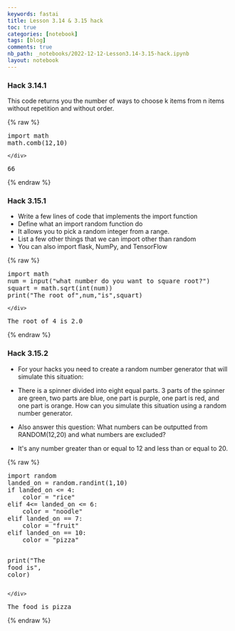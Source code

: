 ```yaml
---
keywords: fastai
title: Lesson 3.14 & 3.15 hack
toc: true
categories: [notebook]
tags: [blog]
comments: true
nb_path: _notebooks/2022-12-12-Lesson3.14-3.15-hack.ipynb
layout: notebook
---
```


<!--
#################################################
### THIS FILE WAS AUTOGENERATED! DO NOT EDIT! ###
#################################################
# file to edit: _notebooks/2022-12-12-Lesson3.14-3.15-hack.ipynb
-->

<div class="container" id="notebook-container">
        
<div class="cell border-box-sizing text_cell rendered"><div class="inner_cell">
<div class="text_cell_render border-box-sizing rendered_html">
<h3 id="Hack-3.14.1">Hack 3.14.1<a class="anchor-link" href="#Hack-3.14.1"> </a></h3><p>This code returns you the number of ways to choose k items from n items without repetition and without order.</p>

</div>
</div>
</div>
    {% raw %}
    
<div class="cell border-box-sizing code_cell rendered">
<div class="input">

<div class="inner_cell">
    <div class="input_area">
<div class=" highlight hl-ipython3"><pre><span></span><span class="kn">import</span> <span class="nn">math</span>
<span class="n">math</span><span class="o">.</span><span class="n">comb</span><span class="p">(</span><span class="mi">12</span><span class="p">,</span><span class="mi">10</span><span class="p">)</span>
</pre></div>

    </div>
</div>
</div>

<div class="output_wrapper">
<div class="output">

<div class="output_area">



<div class="output_text output_subarea output_execute_result">
<pre>66</pre>
</div>

</div>

</div>
</div>

</div>
    {% endraw %}

<div class="cell border-box-sizing text_cell rendered"><div class="inner_cell">
<div class="text_cell_render border-box-sizing rendered_html">
<h3 id="Hack-3.15.1">Hack 3.15.1<a class="anchor-link" href="#Hack-3.15.1"> </a></h3><ul>
<li>Write a few lines of code that implements the import function</li>
<li>Define what an import random function do</li>
<li>It allows you to pick a random integer from a range.</li>
<li>List a few other things that we can import other than random</li>
<li>You can also import flask, NumPy, and TensorFlow</li>
</ul>

</div>
</div>
</div>
    {% raw %}
    
<div class="cell border-box-sizing code_cell rendered">
<div class="input">

<div class="inner_cell">
    <div class="input_area">
<div class=" highlight hl-ipython3"><pre><span></span><span class="kn">import</span> <span class="nn">math</span>
<span class="n">num</span> <span class="o">=</span> <span class="nb">input</span><span class="p">(</span><span class="s2">&quot;what number do you want to square root?&quot;</span><span class="p">)</span>
<span class="n">squart</span> <span class="o">=</span> <span class="n">math</span><span class="o">.</span><span class="n">sqrt</span><span class="p">(</span><span class="nb">int</span><span class="p">(</span><span class="n">num</span><span class="p">))</span>
<span class="nb">print</span><span class="p">(</span><span class="s2">&quot;The root of&quot;</span><span class="p">,</span><span class="n">num</span><span class="p">,</span><span class="s2">&quot;is&quot;</span><span class="p">,</span><span class="n">squart</span><span class="p">)</span>
</pre></div>

    </div>
</div>
</div>

<div class="output_wrapper">
<div class="output">

<div class="output_area">

<div class="output_subarea output_stream output_stdout output_text">
<pre>The root of 4 is 2.0
</pre>
</div>
</div>

</div>
</div>

</div>
    {% endraw %}

<div class="cell border-box-sizing text_cell rendered"><div class="inner_cell">
<div class="text_cell_render border-box-sizing rendered_html">
<h3 id="Hack-3.15.2">Hack 3.15.2<a class="anchor-link" href="#Hack-3.15.2"> </a></h3><ul>
<li>For your hacks you need to create a random number generator that will simulate this situation:</li>
<li><p>There is a spinner divided into eight equal parts. 3 parts of the spinner are green, two parts are blue, one part is purple, one part is red, and one part is orange. How can you simulate this situation using a random number generator.</p>
</li>
<li><p>Also answer this question: What numbers can be outputted from RANDOM(12,20) and what numbers are excluded?</p>
</li>
<li>It's any number greater than or equal to 12 and less than or equal to 20.</li>
</ul>

</div>
</div>
</div>
    {% raw %}
    
<div class="cell border-box-sizing code_cell rendered">
<div class="input">

<div class="inner_cell">
    <div class="input_area">
<div class=" highlight hl-ipython3"><pre><span></span><span class="kn">import</span> <span class="nn">random</span>
<span class="n">landed_on</span> <span class="o">=</span> <span class="n">random</span><span class="o">.</span><span class="n">randint</span><span class="p">(</span><span class="mi">1</span><span class="p">,</span><span class="mi">10</span><span class="p">)</span>
<span class="k">if</span> <span class="n">landed_on</span> <span class="o">&lt;=</span> <span class="mi">4</span><span class="p">:</span>
    <span class="n">color</span> <span class="o">=</span> <span class="s2">&quot;rice&quot;</span>
<span class="k">elif</span> <span class="mi">4</span><span class="o">&lt;=</span> <span class="n">landed_on</span> <span class="o">&lt;=</span> <span class="mi">6</span><span class="p">:</span>
    <span class="n">color</span> <span class="o">=</span> <span class="s2">&quot;noodle&quot;</span>
<span class="k">elif</span> <span class="n">landed_on</span> <span class="o">==</span> <span class="mi">7</span><span class="p">:</span>
    <span class="n">color</span> <span class="o">=</span> <span class="s2">&quot;fruit&quot;</span>
<span class="k">elif</span> <span class="n">landed_on</span> <span class="o">==</span> <span class="mi">10</span><span class="p">:</span>
    <span class="n">color</span> <span class="o">=</span> <span class="s2">&quot;pizza&quot;</span>

<span class="nb">print</span><span class="p">(</span><span class="s2">&quot;The food is&quot;</span><span class="p">,</span> <span class="n">color</span><span class="p">)</span>
</pre></div>

    </div>
</div>
</div>

<div class="output_wrapper">
<div class="output">

<div class="output_area">

<div class="output_subarea output_stream output_stdout output_text">
<pre>The food is pizza
</pre>
</div>
</div>

</div>
</div>

</div>
    {% endraw %}

</div>
 

